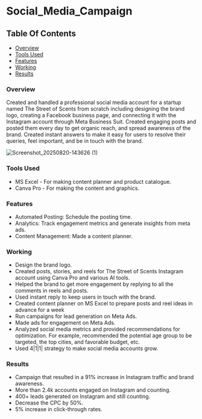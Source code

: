 # Social_Media_Campaign


## Table Of Contents

- [Overview](#overview)
- [Tools Used](#tools-used)
- [Features](#features)
- [Working](#working)
- [Results](#results)


### Overview

Created and handled a professional social media account for a startup named The Street of Scents from scratch including designing the brand logo, creating a Facebook business page, and connecting it with the Instagram account through Meta Business Suit. Created engaging posts and posted them every day to get organic reach, and spread awareness of the brand. Created instant answers to make it easy for users to resolve their queries, feel important, and be in touch with the brand.

![Screenshot_20250820-143626 (1)](https://github.com/user-attachments/assets/e5b68888-fdc9-43a1-bcf9-6a5097a53e03)


### Tools Used

- MS Excel - For making content planner and product catalogue.
- Canva Pro - For making the content and graphics.

### Features

- Automated Posting: Schedule the posting time.
- Analytics: Track engagement metrics and generate insights from meta ads.
- Content Management: Made a content planner.

### Working

- Design the brand logo.
- Created posts, stories, and reels for The Street of Scents Instagram account using Canva Pro and various AI tools.
- Helped the brand to get more engagement by replying to all the comments in reels and posts.
- Used instant reply to keep users in touch with the brand.
- Created content planner on MS Excel to prepare posts and reel ideas in advance for a week
- Run campaigns for lead generation on Meta Ads.
- Made ads for engagement on Meta Ads.
- Analyzed social media metrics and provided recommendations for optimization. For example, recommended the potential age group to be targeted, the top cities, and favorable budget, etc.
- Used 4|1|1| strategy to make social media accounts grow.

### Results

- Campaign that resulted in a 91% increase in Instagram traffic and brand awareness.
- More than 2.4k accounts engaged on Instagram and counting.
- 400+ leads generated on Instagram and still counting.
- Decrease the CPC by 50%.
- 5% increase in click-through rates.




